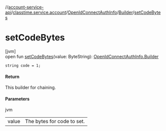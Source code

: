 //[account-service-api](../../../../index.md)/[classtime.service.account](../../index.md)/[OpenIdConnectAuthInfo](../index.md)/[Builder](index.md)/[setCodeBytes](set-code-bytes.md)

# setCodeBytes

[jvm]\
open fun [setCodeBytes](set-code-bytes.md)(value: ByteString): [OpenIdConnectAuthInfo.Builder](index.md)

`string code = 1;`

#### Return

This builder for chaining.

#### Parameters

jvm

| | |
|---|---|
| value | The bytes for code to set. |

